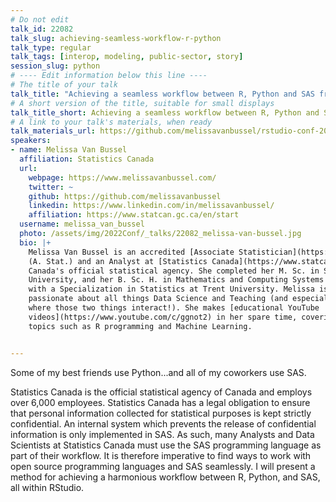 ```yaml
---
# Do not edit
talk_id: 22082
talk_slug: achieving-seamless-workflow-r-python
talk_type: regular
talk_tags: [interop, modeling, public-sector, story]
session_slug: python
# ---- Edit information below this line ----
# The title of your talk
talk_title: "Achieving a seamless workflow between R, Python and SAS from within RStudio"
# A short version of the title, suitable for small displays
talk_title_short: Achieving a seamless workflow between R, Python and SAS from within RStudio
# A link to your talk's materials, when ready
talk_materials_url: https://github.com/melissavanbussel/rstudio-conf-2022
speakers:
- name: Melissa Van Bussel
  affiliation: Statistics Canada
  url:
    webpage: https://www.melissavanbussel.com/
    twitter: ~
    github: https://github.com/melissavanbussel
    linkedin: https://www.linkedin.com/in/melissavanbussel/
    affiliation: https://www.statcan.gc.ca/en/start
  username: melissa_van_bussel
  photo: /assets/img/2022Conf/_talks/22082_melissa-van-bussel.jpg
  bio: |+
    Melissa Van Bussel is an accredited [Associate Statistician](https://ssc.ca/en/accreditation) 
    (A. Stat.) and an Analyst at [Statistics Canada](https://www.statcan.gc.ca/en/start), 
    Canada's official statistical agency. She completed her M. Sc. in Statistics at Carleton
    University, and her B. Sc. H. in Mathematics and Computing Systems
    with a Specialization in Statistics at Trent University. Melissa is
    passionate about all things Data Science and Teaching (and especially
    where those two things interact!). She makes [educational YouTube
    videos](https://www.youtube.com/c/ggnot2) in her spare time, covering
    topics such as R programming and Machine Learning.


---
```


<!-- ABSTRACT ----
Please write abstract below. You may use simple markdown (links, code style, bold, italics)
-->

Some of my best friends use Python...and all of my coworkers use SAS.

Statistics Canada is the official statistical agency of Canada and employs
over 6,000 employees. Statistics Canada has a legal obligation to ensure
that personal information collected for statistical purposes is kept strictly
confidential. An internal system which prevents the release of confidential
information is only implemented in SAS. As such, many Analysts and Data
Scientists at Statistics Canada must use the SAS programming language as part of
their workflow. It is therefore imperative to find ways to work with open source
programming languages and SAS seamlessly. I will present a method for achieving
a harmonious workflow between R, Python, and SAS, all within RStudio.
